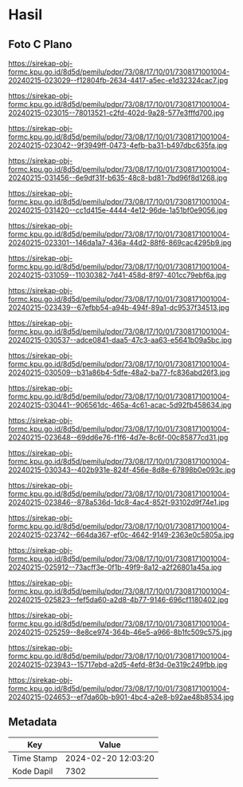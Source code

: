 # Hasil

## Foto C Plano

https://sirekap-obj-formc.kpu.go.id/8d5d/pemilu/pdpr/73/08/17/10/01/7308171001004-20240215-023029--f12804fb-2634-4417-a5ec-e1d32324cac7.jpg

https://sirekap-obj-formc.kpu.go.id/8d5d/pemilu/pdpr/73/08/17/10/01/7308171001004-20240215-023015--78013521-c2fd-402d-9a28-577e3fffd700.jpg

https://sirekap-obj-formc.kpu.go.id/8d5d/pemilu/pdpr/73/08/17/10/01/7308171001004-20240215-023042--9f3949ff-0473-4efb-ba31-b497dbc635fa.jpg

https://sirekap-obj-formc.kpu.go.id/8d5d/pemilu/pdpr/73/08/17/10/01/7308171001004-20240215-031456--6e9df31f-b635-48c8-bd81-7bd96f8d1268.jpg

https://sirekap-obj-formc.kpu.go.id/8d5d/pemilu/pdpr/73/08/17/10/01/7308171001004-20240215-031420--cc1d415e-4444-4e12-96de-1a51bf0e9056.jpg

https://sirekap-obj-formc.kpu.go.id/8d5d/pemilu/pdpr/73/08/17/10/01/7308171001004-20240215-023301--146da1a7-436a-44d2-88f6-869cac4295b9.jpg

https://sirekap-obj-formc.kpu.go.id/8d5d/pemilu/pdpr/73/08/17/10/01/7308171001004-20240215-031059--11030382-7d41-458d-8f97-401cc79ebf6a.jpg

https://sirekap-obj-formc.kpu.go.id/8d5d/pemilu/pdpr/73/08/17/10/01/7308171001004-20240215-023439--67efbb54-a94b-494f-89a1-dc9537f34513.jpg

https://sirekap-obj-formc.kpu.go.id/8d5d/pemilu/pdpr/73/08/17/10/01/7308171001004-20240215-030537--adce0841-daa5-47c3-aa63-e5641b09a5bc.jpg

https://sirekap-obj-formc.kpu.go.id/8d5d/pemilu/pdpr/73/08/17/10/01/7308171001004-20240215-030509--b31a86b4-5dfe-48a2-ba77-fc836abd26f3.jpg

https://sirekap-obj-formc.kpu.go.id/8d5d/pemilu/pdpr/73/08/17/10/01/7308171001004-20240215-030441--906561dc-465a-4c61-acac-5d92fb458634.jpg

https://sirekap-obj-formc.kpu.go.id/8d5d/pemilu/pdpr/73/08/17/10/01/7308171001004-20240215-023648--69dd6e76-f1f6-4d7e-8c6f-00c85877cd31.jpg

https://sirekap-obj-formc.kpu.go.id/8d5d/pemilu/pdpr/73/08/17/10/01/7308171001004-20240215-030343--402b931e-824f-456e-8d8e-67898b0e093c.jpg

https://sirekap-obj-formc.kpu.go.id/8d5d/pemilu/pdpr/73/08/17/10/01/7308171001004-20240215-023846--878a536d-1dc8-4ac4-852f-93102d9f74e1.jpg

https://sirekap-obj-formc.kpu.go.id/8d5d/pemilu/pdpr/73/08/17/10/01/7308171001004-20240215-023742--664da367-ef0c-4642-9149-2363e0c5805a.jpg

https://sirekap-obj-formc.kpu.go.id/8d5d/pemilu/pdpr/73/08/17/10/01/7308171001004-20240215-025912--73acff3e-0f1b-49f9-8a12-a2f26801a45a.jpg

https://sirekap-obj-formc.kpu.go.id/8d5d/pemilu/pdpr/73/08/17/10/01/7308171001004-20240215-025823--fef5da60-a2d8-4b77-9146-696cf1180402.jpg

https://sirekap-obj-formc.kpu.go.id/8d5d/pemilu/pdpr/73/08/17/10/01/7308171001004-20240215-025259--8e8ce974-364b-46e5-a966-8b1fc509c575.jpg

https://sirekap-obj-formc.kpu.go.id/8d5d/pemilu/pdpr/73/08/17/10/01/7308171001004-20240215-023943--15717ebd-a2d5-4efd-8f3d-0e319c249fbb.jpg

https://sirekap-obj-formc.kpu.go.id/8d5d/pemilu/pdpr/73/08/17/10/01/7308171001004-20240215-024653--ef7da60b-b901-4bc4-a2e8-b92ae48b8534.jpg


## Metadata

| Key        | Value               |
| ---------- | ------------------- |
| Time Stamp | 2024-02-20 12:03:20 |
| Kode Dapil | 7302                |



